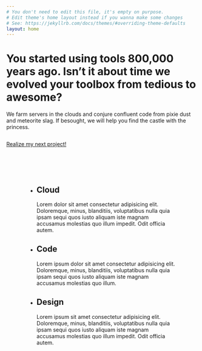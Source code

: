 ```yaml
---
# You don't need to edit this file, it's empty on purpose.
# Edit theme's home layout instead if you wanna make some changes
# See: https://jekyllrb.com/docs/themes/#overriding-theme-defaults
layout: home
---
```

<div class="hero">
  <div class="hero-content">
    <h1>You started using tools 800,000 years ago. Isn’t it about time we evolved your toolbox from tedious to awesome?</h1>
    <p>We farm servers in the clouds and conjure confluent code from pixie dust and meteorite slag. If besought, we will help you find the castle with the princess.</p>
    <p style="margin-top:2em;">
      <a href="https://goo.gl/forms/jK2DSr6AL5dK6wK73" target="_blank" class="button">Realize my next project!</a>
    </p>
  </div>
</div>

<div class="bg-dark-sand" style="padding: 4em">
  <section class="row">
    <ul class="bullets">
      <li class="bullet">
        <span class="fa-stack fa-lg">
          <i class="fa fa-circle fa-stack-2x"></i>
          <i class="fa fa-cloud fa-stack-1x fa-inverse"></i>
        </span>
        <div class="bullet-content">
          <h2>Cloud</h2>
          <p>Lorem dolor sit amet consectetur adipisicing elit. Doloremque, minus, blanditiis, voluptatibus nulla quia ipsam sequi quos iusto aliquam iste magnam accusamus molestias quo illum impedit. Odit officia autem.</p>
          </div>
      </li>
      <li class="bullet">
        <span class="fa-stack fa-lg">
          <i class="fa fa-circle fa-stack-2x"></i>
          <i class="fa fa-code fa-stack-1x fa-inverse"></i>
        </span>
        <div class="bullet-content">
          <h2>Code</h2>
          <p>Lorem ipsum dolor sit amet consectetur adipisicing elit. Doloremque, minus, blanditiis, voluptatibus nulla quia ipsam sequi quos iusto aliquam iste magnam accusamus molestias quo illum.</p>
        </div>
      </li>
      <li class="bullet">
        <span class="fa-stack fa-lg">
          <i class="fa fa-circle fa-stack-2x"></i>
          <i class="fa fa-paint-brush fa-stack-1x fa-inverse"></i>
        </span>
        <div class="bullet-content">
          <h2>Design</h2>
          <p>Lorem ipsum sit amet consectetur adipisicing elit. Doloremque, minus, blanditiis, voluptatibus nulla quia ipsam sequi quos iusto aliquam iste magnam accusamus molestias quo illum impedit. Odit officia autem.</p>
        </div>
      </li>
    </ul>
  </section>
</div>
